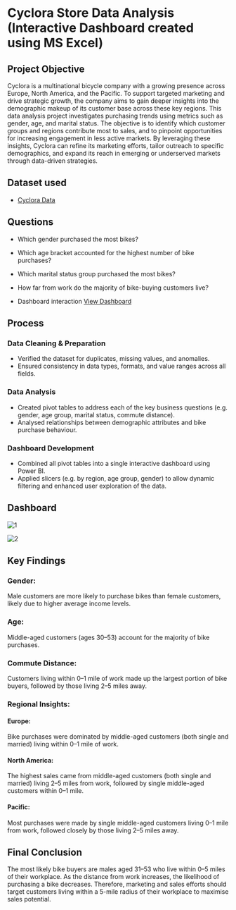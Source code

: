 # Cyclora Store Data Analysis (Interactive Dashboard created using MS Excel)
## Project Objective
Cyclora is a multinational bicycle company with a growing presence across Europe, North America, and the Pacific. To support targeted marketing and drive strategic growth, the company aims to gain deeper insights into the demographic makeup of its customer base across these key regions. This data analysis project investigates purchasing trends using metrics such as gender, age, and marital status. The objective is to identify which customer groups and regions contribute most to sales, and to pinpoint opportunities for increasing engagement in less active markets. By leveraging these insights, Cyclora can refine its marketing efforts, tailor outreach to specific demographics, and expand its reach in emerging or underserved markets through data-driven strategies.

## Dataset used 
- <a href=https://github.com/Njabulo-L/Data-Analysis-Dashboard/blob/main/Excel%20Project%20Dataset.xlsx>Cyclora Data</a>

## Questions 
- Which gender purchased the most bikes?
- Which age bracket accounted for the highest number of bike purchases?
- Which marital status group purchased the most bikes?
- How far from work do the majority of bike-buying customers live?

- Dashboard interaction <a href=https://github.com/Njabulo-L/Data-Analysis-Dashboard/blob/main/1.jpg>View Dashboard</a>

## Process
### Data Cleaning & Preparation
- Verified the dataset for duplicates, missing values, and anomalies.
- Ensured consistency in data types, formats, and value ranges across all fields.
### Data Analysis
- Created pivot tables to address each of the key business questions (e.g. gender, age group, marital status, commute distance).
- Analysed relationships between demographic attributes and bike purchase behaviour.
### Dashboard Development 
- Combined all pivot tables into a single interactive dashboard using Power BI.
- Applied slicers (e.g. by region, age group, gender) to allow dynamic filtering and enhanced user exploration of the data.

## Dashboard 
![1](https://github.com/user-attachments/assets/18b8411b-c8cf-48c2-a067-42724a2c7b19)

![2](https://github.com/user-attachments/assets/6d90c5d1-1347-4e07-9ecd-252fe473415a)

## Key Findings 
### Gender: 
Male customers are more likely to purchase bikes than female customers, likely due to higher average income levels.
### Age: 
Middle-aged customers (ages 30–53) account for the majority of bike purchases.
### Commute Distance: 
Customers living within 0–1 mile of work made up the largest portion of bike buyers, followed by those living 2–5 miles away.
### Regional Insights:
#### Europe: 
Bike purchases were dominated by middle-aged customers (both single and married) living within 0–1 mile of work.
#### North America: 
The highest sales came from middle-aged customers (both single and married) living 2–5 miles from work, followed by single middle-aged customers within 0–1 mile.
#### Pacific: 
Most purchases were made by single middle-aged customers living 0–1 mile from work, followed closely by those living 2–5 miles away.

## Final Conclusion
The most likely bike buyers are males aged 31–53 who live within 0–5 miles of their workplace.
As the distance from work increases, the likelihood of purchasing a bike decreases. Therefore, marketing and sales efforts should target customers living within a 5-mile radius of their workplace to maximise sales potential.
